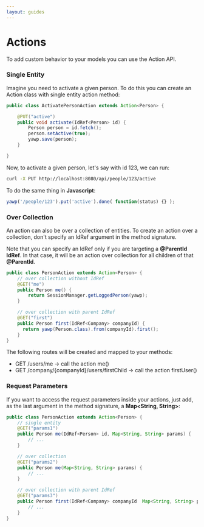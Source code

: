 ```yaml
---
layout: guides
---
```

# Actions

To add custom behavior to your models you can use the Action API. 

### Single Entity

Imagine you need to activate a given person. To do this you can create an Action class with
single entity action method:

~~~ java
public class ActivatePersonAction extends Action<Person> {

    @PUT("active")
    public void activate(IdRef<Person> id) {
        Person person = id.fetch();
        person.setActive(true);
        yawp.save(person);
    }

}
~~~

Now, to activate a given person, let's say with id 123, we can run:

~~~ bash
curl -X PUT http://localhost:8080/api/people/123/active
~~~

To do the same thing in __Javascript__:

~~~ javascript
yawp('/people/123').put('active').done( function(status) {} );
~~~

### Over Collection

An action can also be over a collection of entities. To create an action over a collection, 
don't specify an IdRef argument in the method signature.

Note that you can specify an IdRef only if you are targeting a __@ParentId IdRef__. In that case, it will
be an action over collection for all children of that __@ParentId__.

~~~ java
public class PersonAction extends Action<Person> {
    // over collection without IdRef
    @GET("me")
    public Person me() {
        return SessionManager.getLoggedPerson(yawp);
    }

    // over collection with parent IdRef
    @GET("first")
    public Person first(IdRef<Company> companyId) {
      return yawp(Person.class).from(companyId).first();
    }
}
~~~

The following routes will be created and mapped to your methods:

  * GET /users/me -> call the action me()
  * GET /company/{companyId}/users/firstChild -> call the action firstUser()
  
### Request Parameters

If you want to access the request parameters inside your actions, just add,     as the last argument 
in the method signature, a __Map<String, String>__:

~~~ java
public class PersonAction extends Action<Person> {
    // single entity
    @GET("params1")
    public Person me(IdRef<Person> id, Map<String, String> params) {
        // ...
    }

    // over collection
    @GET("params2")
    public Person me(Map<String, String> params) {
        // ...
    }

    // over collection with parent IdRef
    @GET("params3")
    public Person first(IdRef<Company> companyId  Map<String, String> params) {
        // ...
    }
}
~~~
